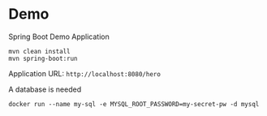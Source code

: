 # Demo
Spring Boot Demo Application

```
mvn clean install
mvn spring-boot:run
```

Application URL: `http://localhost:8080/hero`

A database is needed

```
docker run --name my-sql -e MYSQL_ROOT_PASSWORD=my-secret-pw -d mysql
```
